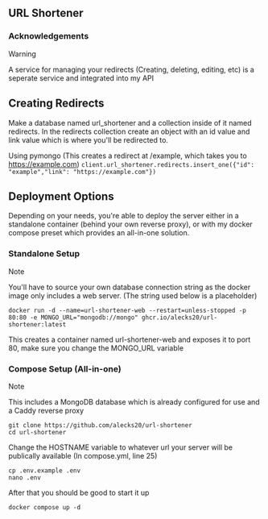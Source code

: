 ## URL Shortener
### Acknowledgements
> [!WARNING]
> A service for managing your redirects (Creating, deleting, editing, etc) is a seperate service and integrated into my API

## Creating Redirects
Make a database named url_shortener and a collection inside of it named redirects. In the redirects collection create an object with an id value and link value which is where you'll be redirected to.

Using pymongo (This creates a redirect at /example, which takes you to https://example.com)
``client.url_shortener.redirects.insert_one({"id": "example","link": "https://example.com"})``

## Deployment Options
Depending on your needs, you're able to deploy the server either in a standalone container (behind your own reverse proxy), or with my docker compose preset which provides an all-in-one solution.

### Standalone Setup
> [!NOTE]
> You'll have to source your own database connection string as the docker image only includes a web server. (The string used below is a placeholder)

```
docker run -d --name=url-shortener-web --restart=unless-stopped -p 80:80 -e MONGO_URL="mongodb://mongo" ghcr.io/alecks20/url-shortener:latest
```
This creates a container named url-shortener-web and exposes it to port 80, make sure you change the MONGO_URL variable
### Compose Setup (All-in-one)
> [!NOTE]
> This includes a MongoDB database which is already configured for use and a Caddy reverse proxy

```
git clone https://github.com/alecks20/url-shortener
cd url-shortener
```
Change the HOSTNAME variable to whatever url your server will be publically available (In compose.yml, line 25)
```
cp .env.example .env
nano .env
```
After that you should be good to start it up
```
docker compose up -d
```

